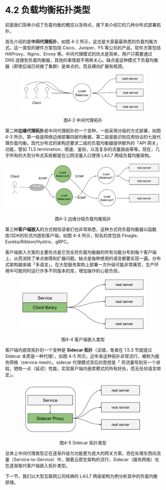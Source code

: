 # 4.2 负载均衡拓扑类型

前面我们简单介绍了负载均衡的概览以及特点，接下来介绍它的几种分布式部署拓扑。

首先介绍的是**中间代理拓扑**，如图 4-2 所示，这也是大家最最熟悉的负载均衡方式。这一类型的硬件方案包括 Cisco、Juniper、F5 等公司的产品，软件方案包括 HAProxy、Nginx、Envoy 等。中间代理模式的优点是简单，用户只需要通过 DNS 连接到负载均衡器，其他的事情就不用再关心。缺点是这种模式下负载均衡器（即使后端已经做了集群）是单点的，而且横向扩展有瓶颈。

<div  align="center">
	<img src="../assets/balancer.svg" width = "400"  align=center />
	<p>图4-2 中间代理拓扑</p>
</div>

第二种**边缘代理拓扑**是中间代理拓扑的一个变种，一般采用分级的方式部署，如图 4-3 所示。第一级是网络边缘部署四层均衡器，第二级是能识别应用协议的七层代理负载均衡。现代分布式的架构还要求二级的负载均衡器提供额外的「API 网关」功能，譬如 TLS termination、限速、鉴权，以及复杂的流量路由等等。现在，几乎所有的大型分布式系统都是在公网流量入口使用 L4/L7 两级负载均衡架构。

<div  align="center">
	<img src="../assets/balancer-edge-proxy.svg" width = "600"  align=center />
	<p>图4-3 边缘分级负载均衡拓扑</p>
</div>

第三种**客户端嵌入**的方式相信读者们也非常熟悉，这种方式将负载均衡器以函数库/SDK的形式内嵌到客户端，如图 4-4 所示，知名的库包括 Finagle、 Eureka/Ribbon/Hystrix、gRPC。

客户端嵌入方案的主要优点是它完全将负载均衡器的所有功能分布到每个客户端上，从而消除了单点故障和扩展问题。缺点是每种使用的语言都要实现一遍。分布式架构越来越「多语言」，在大型服务架构上部署一次升级可能非常痛苦，生产环境中可能同时运行许多不同版本的库，增加操作的心智负担。

<div  align="center">
	<img src="../assets/balancer-sdk.svg" width = "400"  align=center />
	<p>图4-4 客户端嵌入类型</p>
</div>

客户端内嵌库拓扑的一个变种是 **Sidecar 拓扑**（没错，笔者在 1.5.3 节就提过 Sidecar 本质是一种代理），如图 4-5 所示。近年来这种拓扑非常流行，被称为服务网格（service mesh）。sidecar 代理模式背后的思想是「 将流量导到另一个进程，牺牲一点（延迟）性能，实现客户端内嵌库模式的所有好处，而无任何语言绑定」。

<div  align="center">
	<img src="../assets/balancer-sidecar.svg" width = "380"  align=center />
	<p>图4-5 Sidecar 拓扑类型</p>
</div>

总体上中间代理类型正在逐渐升级为功能更为庞大的网关方案，而在处理东西向流量（Service-to-Service）中，随着云原生架构的流行，Sidecar（服务网格）也在逐渐取代客户端嵌入拓扑类型。

下一节，我们以大型互联网公司经典的 L4/L7 两级架构为例分析其中的负载均衡原理。